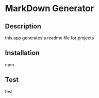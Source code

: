 # MarkDown Generator
## Description
this app generates a readme file for projects
## Installation
npm
## Test
test 

